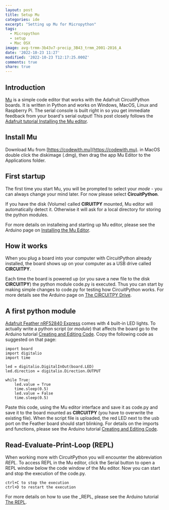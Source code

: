 ```yaml
---
layout: post
title: Setup Mu
categories: ide
excerpt: "Setting up Mu for Micropython"
tags:
  - Micropython
  - setup
  - Mac OSX
image: avg-trmm-3b43v7-precip_3B43_trmm_2001-2016_A
date: '2022-10-23 11:27'
modified: '2022-10-23 T12:17:25.000Z'
comments: true
share: true
---
```


## Introduction

[Mu](https://learn.adafruit.com/welcome-to-circuitpython/installing-mu-editor) is a simple code editor that works with the Adafruit CircuitPython boards. It is written in Python and works on Windows, MacOS, Linux and Raspberry Pi. The serial console is built right in so you get immediate feedback from your board's serial output! This post closely follows the [Adafruit tutorial Installing the Mu editor](https://learn.adafruit.com/welcome-to-circuitpython/installing-mu-editor).

## Install Mu

Download Mu from [https://codewith.mu](https://codewith.mu). in MacOS double click the diskimage (<span class='file'>.dmg</span>), then drag the app <span class='app'>Mu Editor</span> to the <span class='file'>Applications</span> folder.

## First startup

The first time you start Mu, you will be prompted to select your _mode_ - you can always change your mind later. For now please select **CircuitPython**.

If you have the disk (Volume) called **CIRUITPY** mounted, <span class='app'>Mu editor</span> will automatically detect it. Otherwise it will ask for a local directory for storing the python modules.

For more details on installeing and starting up <span class='app'>Mu editor</span>, please see the Arduino page on [Installing the Mu Editor](https://learn.adafruit.com/welcome-to-circuitpython/installing-mu-editor).

## How it works

When you plug a board into your computer with CircuitPython already installed, the board shows up on your computer as a USB drive called **CIRCUITPY**.

Each time the board is powered up (or you save a new file to the disk **CIRCUITPY**) the python module <span class='module'>code.py</span> is executed. Thus you can start by making simple changes to <span class='module'>code.py</span> for testing how CircuitPython works. For more details see the Arduino page on [The CIRCUITPY Drive](https://learn.adafruit.com/welcome-to-circuitpython/the-circuitpy-drive).

## A first python module

[Adafruit Feather nRF52840 Express](https://www.adafruit.com/product/4062) comes with 4 built-in LED lights. To actually write a python script (or _module_) that affects the board go to the Arduino tutorial [Creating and Editing Code](https://learn.adafruit.com/welcome-to-circuitpython/creating-and-editing-code). Copy the following code as suggested on that page:

```
import board
import digitalio
import time

led = digitalio.DigitalInOut(board.LED)
led.direction = digitalio.Direction.OUTPUT

while True:
    led.value = True
    time.sleep(0.5)
    led.value = False
    time.sleep(0.5)
```

Paste this code, using the <span class='app'>Mu editor</span> interface and save it as <span claas='file'>code.py</span> and save it to the board mounted as **CIRCUITPY** (you have to overwrite the existing file). When the script file is uploaded, the red LED next to the usb port on the Feather board should start blinking. For details on the imports and functions, please see the Arduino tutorial [Creating and Editing Code](https://learn.adafruit.com/welcome-to-circuitpython/creating-and-editing-code).

## Read-Evaluate-Print-Loop (REPL)

When working more with CircuitPython you will encounter the abbreviation _REPL_. To access REPL in the <span class='app'>Mu editor</span>, click the <span class='button'>Serial</span> button to open a REPL window below the code window of the <span class='app'>Mu editor</span>. Now you can start and stop the execution of the <span class='module'>code.py</span>.

```
ctrl+C to stop the execution
ctrl+D to restart the execution
```

For more details on how to use the _REPL, please see the Arduino tutorial [The REPL](https://learn.adafruit.com/welcome-to-circuitpython/the-repl).
